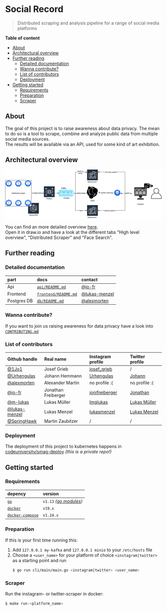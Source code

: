 # Social Record

> Distributed scraping and analysis pipeline for a range of social media platforms

**Table of content**

- [About](#about)
- [Architectural overview](#architectural-overview)
- [Further reading](#further-reading)
  - [Detailed documentation](#detailed-documentation)
  - [Wanna contribute?](#wanna-contribute)
  - [List of contributors](#list-of-contributors)
  - [Deployment](#deployment)
- [Getting started](#getting-started)
  - [Requirements](#requirements)
  - [Preparation](#preparation)
  - [Scraper](#scraper)

## About

The goal of this project is to raise awareness about data privacy. The mean to do so is a tool to scrape, combine and analyze public data from multiple social media sources. <br>
The results will be available via an API, used for some kind of art exhibition.

## Architectural overview

![](docs/architecture.png)

You can find an more detailed overview [here](https://drive.google.com/a/code.berlin/file/d/1uE8oTku322-_eN3QGuiM4ayWZiRXfn9F/view?usp=sharing). <br>
Open it in draw.io and have a look at the different tabs "High level overview", "Distributed Scraper" and "Face Search".

## Further reading

### Detailed documentation

| part        | docs                                       | contact                                          |
| :---------- | :----------------------------------------- | :----------------------------------------------- |
| Api         | [`api/README.md`](api/README.md)           | [@jo-fr](https://github.com/jo-fr)               |
| Frontend    | [`frontend/README.md`](frontend/README.md) | [@lukas-menzel](https://github.com/lukas-menzel) |
| Postgres DB | [`db/README.md`](db/README.md)             | [@alexmorten](https://github.com/alexmorten)     |

### Wanna contribute?

If you want to join us raising awareness for data privacy have a look into [`CONTRIBUTING.md`](CONTRIBUTING.md)

### List of contributors

| Github handle                                    | Real name           | Instagram profile                                           | Twitter profile                                 |
| :----------------------------------------------- | :------------------ | :---------------------------------------------------------- | :---------------------------------------------- |
| [@1Jo1](https://github.com/1jo1)                 | Josef Grieb         | [josef_grieb](https://www.instagram.com/josef_grieb/)       | /                                               |
| [@Urhengulas](https://github.com/urhengulas)     | Johann Hemmann      | [Urhengulas](https://www.instagram.com/urhengulas/)         | [Johann](https://twitter.com/Urhengula5)        |
| [@alexmorten](https://github.com/alexmorten)     | Alexander Martin    | no profile :(                                               | no profile :(                                   |
| [@jo-fr](https://github.com/jo-fr)               | Jonathan Freiberger | [jonifreiberger](https://www.instagram.com/jonifreiberger/) | [Jonathan](https://twitter.com/jofr_)           |
| [@m-lukas](https://github.com/m-lukas)           | Lukas Müller        | [lmglukas](https://www.instagram.com/lmglukas/)             | [Lukas Müller](https://twitter.com/mtothelukas) |
| [@lukas-menzel](https://github.com/lukas-menzel) | Lukas Menzel        | [lukasmenzel](https://www.instagram.com/lukasmenzel/)       | [Lukas Menzel](https://twitter.com/LukMenzel)   |
| [@SpringHawk](https://github.com/springhawk)     | Martin Zaubitzer    | /                                                           | /                                               |

### Deployment

The deployment of this project to kubernetes happens in [codeuniversity/smag-deploy](https://github.com/codeuniversity/smag-deploy) _(this is a private repo!)_

## Getting started

### Requirements

| depency                                                      | version                                                            |
| :----------------------------------------------------------- | :----------------------------------------------------------------- |
| [`go`](https://golang.org/doc/install)                       | `v1.13` _([go modules](https://blog.golang.org/using-go-modules))_ |
| [`docker`](https://docs.docker.com/install/)                 | `v19.x`                                                            |
| [`docker-compose`](https://docs.docker.com/compose/install/) | `v1.24.x`                                                          |

### Preparation

If this is your first time running this:

1. Add `127.0.0.1 my-kafka` and `127.0.0.1 minio` to your `/etc/hosts` file
2. Choose a `<user_name>` for your platform of choice `<instagram|twitter>` as a starting point and run
   ```bash
   $ go run cli/main/main.go <instagram|twitter> <user_name>
   ```

### Scraper

Run the instagram- or twitter-scraper in docker:

```bash
$ make run-<platform_name>
```

